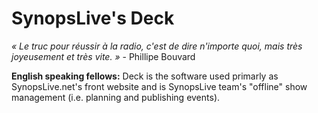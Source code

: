SynopsLive's Deck
=================

*« Le truc pour réussir à la radio, c'est de dire n'importe quoi, mais très joyeusement et très vite. »*
                                                                        - Phillipe Bouvard

**English speaking fellows:** Deck is the software used primarly as SynopsLive.net's front website
and is SynopsLive team's "offline" show management (i.e. planning and publishing events).